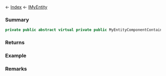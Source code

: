 ← [Index](Api-Index) ← [IMyEntity](VRage.Game.ModAPI.Ingame.IMyEntity)

### Summary

```csharp
private public abstract virtual private public MyEntityComponentContainer Components
```

### Returns

### Example

### Remarks

